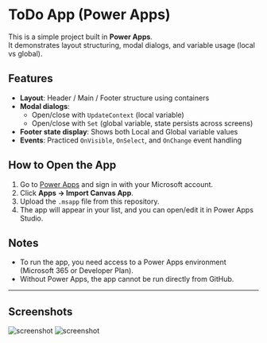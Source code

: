 # ToDo App (Power Apps)

This is a simple project built in **Power Apps**.  
It demonstrates layout structuring, modal dialogs, and variable usage (local vs global).

## Features
- **Layout**: Header / Main / Footer structure using containers  
- **Modal dialogs**: 
  - Open/close with `UpdateContext` (local variable)  
  - Open/close with `Set` (global variable, state persists across screens)  
- **Footer state display**: Shows both Local and Global variable values  
- **Events**: Practiced `OnVisible`, `OnSelect`, and `OnChange` event handling  

## How to Open the App
1. Go to [Power Apps](https://make.powerapps.com/) and sign in with your Microsoft account.  
2. Click **Apps → Import Canvas App**.  
3. Upload the `.msapp` file from this repository.  
4. The app will appear in your list, and you can open/edit it in Power Apps Studio.  

## Notes
- To run the app, you need access to a Power Apps environment (Microsoft 365 or Developer Plan).  
- Without Power Apps, the app cannot be run directly from GitHub.  

---

## Screenshots
![screenshot](docs/screenshot1.png)
![screenshot](docs/screenshot2.png)
